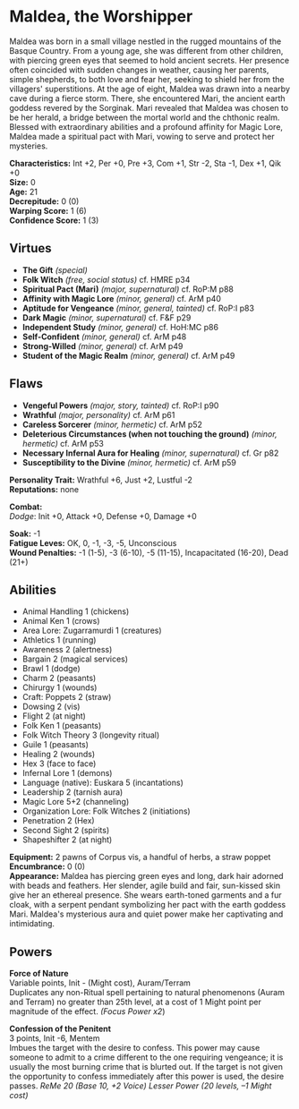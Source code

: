 # Maldea, the Worshipper
Maldea was born in a small village nestled in the rugged mountains of the Basque Country. From a young age, she was different from other children, with piercing green eyes that seemed to hold ancient secrets. Her presence often coincided with sudden changes in weather, causing her parents, simple shepherds, to both love and fear her, seeking to shield her from the villagers' superstitions.
At the age of eight, Maldea was drawn into a nearby cave during a fierce storm. There, she encountered Mari, the ancient earth goddess revered by the Sorginak. Mari revealed that Maldea was chosen to be her herald, a bridge between the mortal world and the chthonic realm. Blessed with extraordinary abilities and a profound affinity for Magic Lore, Maldea made a spiritual pact with Mari, vowing to serve and protect her mysteries. 

**Characteristics:** Int +2, Per +0, Pre +3, Com +1, Str -2, Sta -1, Dex +1, Qik +0  
**Size:** 0  
**Age:** 21  
**Decrepitude:** 0 (0)  
**Warping Score:** 1 (6)  
**Confidence Score:** 1 (3)  
## Virtues  
- **The Gift** _(special)_  
- **Folk Witch** _(free, social status)_ cf. HMRE p34
- **Spiritual Pact (Mari)** _(major, supernatural)_ cf. RoP:M p88
- **Affinity with Magic Lore** _(minor, general)_ cf. ArM p40
- **Aptitude for Vengeance** _(minor, general, tainted)_ cf. RoP:I p83
- **Dark Magic** _(minor, supernatural)_ cf. F&F p29
- **Independent Study** _(minor, general)_ cf. HoH:MC p86
- **Self-Confident** _(minor, general)_ cf. ArM p48
- **Strong-Willed** _(minor, general)_ cf. ArM p49
- **Student of the Magic Realm** _(minor, general)_ cf. ArM p49
## Flaws  
- **Vengeful Powers** _(major, story, tainted)_ cf. RoP:I p90
- **Wrathful** _(major, personality)_ cf. ArM p61
- **Careless Sorcerer** _(minor, hermetic)_ cf. ArM p52
- **Deleterious Circumstances (when not touching the ground)** _(minor, hermetic)_ cf. ArM p53
- **Necessary Infernal Aura for Healing** _(minor, supernatural)_ cf. Gr p82
- **Susceptibility to the Divine** _(minor, hermetic)_ cf. ArM p59
  
**Personality Trait:**  Wrathful +6, Just +2, Lustful -2  
**Reputations:** none  
  
**Combat:**  
*Dodge*: Init +0, Attack +0, Defense +0, Damage +0  
  
**Soak:** -1  
**Fatigue Leves:** OK, 0, -1, -3, -5, Unconscious  
**Wound Penalties:** -1 (1-5), -3 (6-10), -5 (11-15), Incapacitated (16-20), Dead (21+)  
## Abilities  
+ Animal Handling 1 (chickens)  
+ Animal Ken 1 (crows)  
+ Area Lore: Zugarramurdi 1 (creatures)  
+ Athletics 1 (running)  
+ Awareness 2 (alertness)  
+ Bargain 2 (magical services)  
+ Brawl 1 (dodge)  
+ Charm 2 (peasants)  
+ Chirurgy 1 (wounds)
+ Craft: Poppets 2 (straw)  
+ Dowsing 2 (vis)  
+ Flight 2 (at night)  
+ Folk Ken 1 (peasants)  
+ Folk Witch Theory 3 (longevity ritual)  
+ Guile 1 (peasants)  
+ Healing 2 (wounds)  
+ Hex 3 (face to face) 
+ Infernal Lore 1 (demons)
+ Language (native): Euskara 5 (incantations)  
+ Leadership 2 (tarnish aura)  
+ Magic Lore 5+2 (channeling)  
+ Organization Lore: Folk Witches 2 (initiations)
+ Penetration 2 (Hex)  
+ Second Sight 2 (spirits)  
+ Shapeshifter 2 (at night)  
  
**Equipment:** 2 pawns of Corpus vis, a handful of herbs, a straw poppet   
**Encumbrance:** 0 (0)  
**Appearance:** Maldea has piercing green eyes and long, dark hair adorned with beads and feathers. Her slender, agile build and fair, sun-kissed skin give her an ethereal presence. She wears earth-toned garments and a fur cloak, with a serpent pendant symbolizing her pact with the earth goddess Mari. Maldea's mysterious aura and quiet power make her captivating and intimidating.
## Powers
  
**Force of Nature**  
Variable points, Init - (Might cost), Auram/Terram  
Duplicates any non-Ritual spell pertaining to natural phenomenons (Auram and Terram) no greater than 25th level, at a cost of 1 Might point per magnitude of the effect.
*(Focus Power x2*)
  
**Confession of the Penitent**  
3 points, Init -6, Mentem  
Imbues the target with the desire to confess. This power may cause someone to admit to a crime different to the one requiring vengeance; it is usually the most burning crime that is blurted out. If the target is not given the opportunity to confess immediately after this power is used, the desire passes. 
*ReMe 20 (Base 10, +2 Voice) Lesser Power (20 levels, –1 Might cost)*